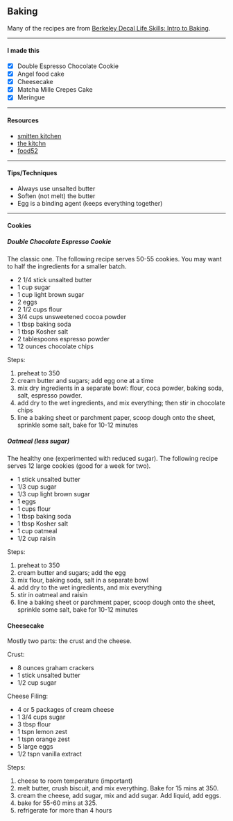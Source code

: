 Baking
---

Many of the recipes are from [Berkeley Decal Life Skills: Intro to Baking](http://decal.berkeley.edu/courses/24).

---
#### I made this

- [X] Double Espresso Chocolate Cookie
- [X] Angel food cake
- [X] Cheesecake
- [X] Matcha Mille Crepes Cake
- [X] Meringue

---
#### Resources

- [smitten kitchen](https://smittenkitchen.com/)
- [the kitchn](www.thekitchn.com)
- [food52](https://food52.com)

---
#### Tips/Techniques

- Always use unsalted butter
- Soften (not melt) the butter
- Egg is a binding agent (keeps everything together)

---
#### Cookies

##### Double Chocolate Espresso Cookie

The classic one. The following recipe serves 50-55 cookies. You may want to half the ingredients
for a smaller batch.

- 2 1/4 stick unsalted butter
- 1 cup sugar
- 1 cup light brown sugar
- 2 eggs
- 2 1/2 cups flour
- 3/4 cups unsweetened cocoa powder
- 1 tbsp baking soda
- 1 tbsp Kosher salt
- 2 tablespoons espresso powder
- 12 ounces chocolate chips

Steps:

1. preheat to 350
2. cream butter and sugars; add egg one at a time
3. mix dry ingredients in a separate bowl: flour, coca powder, baking soda, salt, espresso powder.
4. add dry to the wet ingredients, and mix everything; then stir in chocolate chips
5. line a baking sheet or parchment paper, scoop dough onto the sheet, sprinkle some salt, bake for 10-12 minutes


##### Oatmeal (less sugar)

The healthy one (experimented with reduced sugar).
The following recipe serves 12 large cookies (good for a week for two).

- 1 stick unsalted butter
- 1/3 cup sugar
- 1/3 cup light brown sugar
- 1 eggs
- 1 cups flour
- 1 tbsp baking soda
- 1 tbsp Kosher salt
- 1 cup oatmeal
- 1/2 cup raisin

Steps:

1. preheat to 350
2. cream butter and sugars; add the egg
3. mix flour, baking soda, salt in a separate bowl
4. add dry to the wet ingredients, and mix everything
5. stir in oatmeal and raisin
6. line a baking sheet or parchment paper, scoop dough onto the sheet, sprinkle some salt, bake for 10-12 minutes

#### Cheesecake

Mostly two parts: the crust and the cheese.

Crust:

- 8 ounces graham crackers
- 1 stick unsalted butter
- 1/2 cup sugar

Cheese Filing:

- 4 or 5 packages of cream cheese
- 1 3/4 cups sugar
- 3 tbsp flour
- 1 tspn lemon zest
- 1 tspn orange zest
- 5 large eggs
- 1/2 tspn vanilla extract

Steps:

1. cheese to room temperature (important)
2. melt butter, crush biscuit, and mix everything. Bake for 15 mins at 350.
3. cream the cheese, add sugar, mix and add sugar. Add liquid, add eggs.
4. bake for 55-60 mins at 325.
5. refrigerate for more than 4 hours
